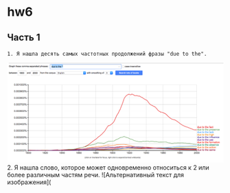 # hw6
## Часть 1
    1. Я нашла десять самых частотных продолжений фразы "due to the".
![Альтернативный текст для изображения](https://github.com/aishakaplanova/hw6/blob/master/Снимок%20экрана%202018-04-08%20в%200.16.23.png)
    2. Я нашла слово, которое может одновременно относиться к 2 или более различным частям речи.
![Альтернативный текст для изображения](
